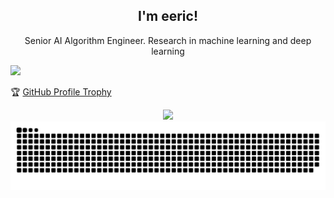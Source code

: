 <p align="center">
  <h2 align="center">I'm eeric!</h2>
</p>
<p align="center">
  Senior AI Algorithm Engineer. Research in machine learning and deep learning
</p>
<img src="https://visitor-badge.glitch.me/badge?page_id=eeric">

🏆 [GitHub Profile Trophy](#apply-theme)</p>
<div align="center"> <img src="https://github-profile-trophy.vercel.app/?username=eeric&row=1&theme=discord&margin-w=10" /> </div>
<img src="https://github.com/eeric/Pedestrian-detection-paper-list/blob/main/Visualize/github-snake.svg">




